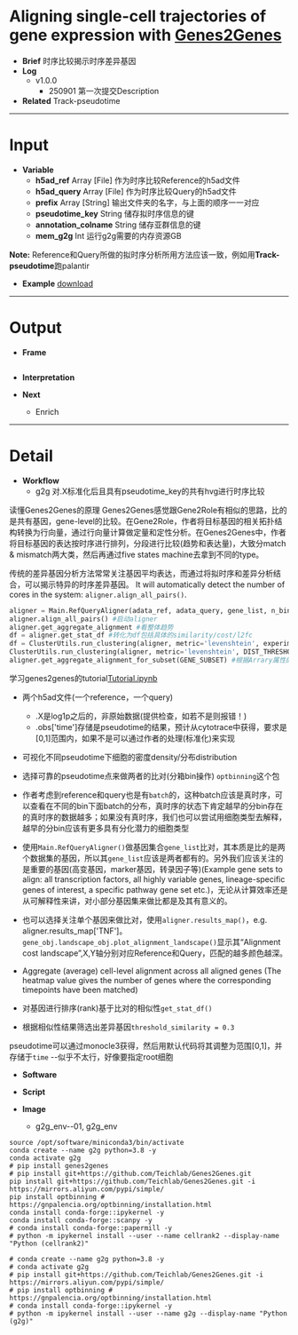 # Aligning single-cell trajectories of gene expression with [Genes2Genes](https://github.com/Teichlab/Genes2Genes.git)
- **Brief** 时序比较揭示时序差异基因
- **Log**
  - v1.0.0
    - 250901 第一次提交Description
- **Related** Track-pseudotime

---
# Input
- **Variable**
  - **h5ad_ref** Array [File] 作为时序比较Reference的h5ad文件
  - **h5ad_query** Array [File] 作为时序比较Query的h5ad文件
  - **prefix** Array [String] 输出文件夹的名字，与上面的顺序一一对应
  - **pseudotime_key** String 储存拟时序信息的键
  - **annotation_colname** String 储存亚群信息的键
  - **mem_g2g** Int 运行g2g需要的内存资源GB

**Note:** Reference和Query所做的拟时序分析所用方法应该一致，例如用**Track-pseudotime**跑palantir

- **Example** [download]()


---
# Output
- **Frame**
```shell

```


- **Interpretation**


- **Next**
  - Enrich


---
# Detail
- **Workflow**
  - g2g 对.X标准化后且具有pseudotime_key的共有hvg进行时序比较

读懂Genes2Genes的原理
Genes2Genes感觉跟Gene2Role有相似的思路，比的是共有基因，gene-level的比较。在Gene2Role，作者将目标基因的相关拓扑结构转换为行向量，通过行向量计算做定量和定性分析。在Genes2Genes中，作者将目标基因的表达按时序进行排列，分段进行比较(趋势和表达量)，大致分match & mismatch两大类，然后再通过five states machine去拿到不同的type。

传统的差异基因分析方法常常关注基因平均表达，而通过将拟时序和差异分析结合，可以揭示特异的时序差异基因。
It will automatically detect the number of cores in the system: `aligner.align_all_pairs()`. 

```python
aligner = Main.RefQueryAligner(adata_ref, adata_query, gene_list, n_bins) #配置aligner
aligner.align_all_pairs() #启动aligner
aligner.get_aggregate_alignment #看整体趋势
df = aligner.get_stat_df #转化为df包括具体的similarity/cost/l2fc
df = ClusterUtils.run_clustering(aligner, metric='levenshtein', experiment_mode=True) #对aligner所有基因聚类测试，测试不同标准下分群数
ClusterUtils.run_clustering(aligner, metric='levenshtein', DIST_THRESHOLD=0.37) #根据上面测试选出来合适的分群策略
aligner.get_aggregate_alignment_for_subset(GENE_SUBSET) #根据Arrary属性的GENE_SUBSET来看关注基因群的整体趋势

```
学习genes2genes的tutorial[Tutorial.ipynb](https://github.com/Teichlab/Genes2Genes/blob/main/notebooks/Tutorial.ipynb)
- 两个h5ad文件(一个reference，一个query)
  - .X是log1p之后的，非原始数据(提供检查，如若不是则报错！)
  - .obs['time']存储是pseudotime的结果，预计从cytotrace中获得，要求是[0,1]范围内，如果不是可以通过作者的处理(标准化)来实现

- 可视化不同pseudotime下细胞的密度density/分布distribution
- 选择可靠的pseudotime点来做两者的比对(分箱bin操作) `optbinning`这个包
- 作者考虑到reference和query也是有`batch`的，这种batch应该是真时序，可以查看在不同的bin下面batch的分布，真时序的状态下肯定越早的分bin存在的真时序的数据越多；如果没有真时序，我们也可以尝试用细胞类型去解释，越早的分bin应该有更多具有分化潜力的细胞类型
- 使用`Main.RefQueryAligner()`做基因集合`gene_list`比对，其本质是比的是两个数据集的基因，所以其`gene_list`应该是两者都有的。另外我们应该关注的是重要的基因(高变基因，marker基因，转录因子等)(Example gene sets to align: all transcription factors, all highly variable genes, lineage-specific genes of interest, a specific pathway gene set etc.)，无论从计算效率还是从可解释性来讲，对小部分基因集来做比都是及其有意义的。
- 也可以选择关注单个基因来做比对，使用`aligner.results_map()`，e.g. aligner.results_map['TNF']。`gene_obj.landscape_obj.plot_alignment_landscape()`显示其“Alignment cost landscape”,X,Y轴分别对应Reference和Query，匹配的越多颜色越深。
- Aggregate (average) cell-level alignment across all aligned genes (The heatmap value gives the number of genes where the corresponding timepoints have been matched)
- 对基因进行排序(rank)基于比对的相似性`get_stat_df()`
- 根据相似性结果筛选出差异基因`threshold_similarity = 0.3 `


pseudotime可以通过monocle3获得，然后用默认代码将其调整为范围[0,1]，并存储于`time`  --似乎不太行，好像要指定root细胞

- **Software**

- **Script**

- **Image**
  - g2g_env--01, g2g_env

```shell
source /opt/software/miniconda3/bin/activate
conda create --name g2g python=3.8 -y
conda activate g2g
# pip install genes2genes
# pip install git+https://github.com/Teichlab/Genes2Genes.git
pip install git+https://github.com/Teichlab/Genes2Genes.git -i https://mirrors.aliyun.com/pypi/simple/ 
pip install optbinning # https://gnpalencia.org/optbinning/installation.html
conda install conda-forge::ipykernel -y
conda install conda-forge::scanpy -y
# conda install conda-forge::papermill -y
# python -m ipykernel install --user --name cellrank2 --display-name "Python (cellrank2)"

# conda create --name g2g python=3.8 -y
# conda activate g2g
# pip install git+https://github.com/Teichlab/Genes2Genes.git -i https://mirrors.aliyun.com/pypi/simple/ 
# pip install optbinning # https://gnpalencia.org/optbinning/installation.html
# conda install conda-forge::ipykernel -y
# python -m ipykernel install --user --name g2g --display-name "Python (g2g)"
```